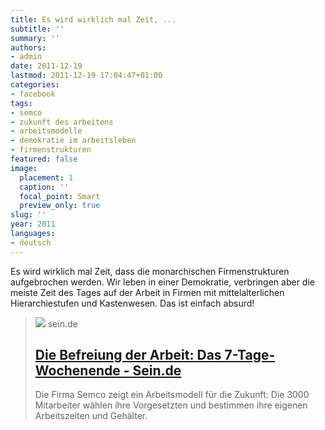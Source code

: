 ```yaml
---
title: Es wird wirklich mal Zeit, ...
subtitle: ''
summary: ''
authors:
- admin
date: 2011-12-19
lastmod: 2011-12-19 17:04:47+01:00
categories:
- facebook
tags:
- semco
- zukunft des arbeitens
- arbeitsmodelle
- demokratie im arbeitsleben
- firmenstrukturen
featured: false
image:
  placement: 1
  caption: ''
  focal_point: Smart
  preview_only: true
slug: ''
year: 2011
languages:
- deutsch
---
```


Es wird wirklich mal Zeit, dass die monarchischen Firmenstrukturen aufgebrochen werden. Wir leben in einer Demokratie, verbringen aber die meiste Zeit des Tages auf der Arbeit in Firmen mit mittelalterlichen Hierarchiestufen und Kastenwesen. Das ist einfach absurd! 
> [![](https://www.sein.de/wp-content/uploads/bilder/ricardo_semler.jpg)](http://www.sein.de/gesellschaft/neue-wirtschaft/2010/die-befreiung-der-arbeit-das-7-tage-wochenende.html)
> sein.de
> ## [Die Befreiung der Arbeit: Das 7-Tage-Wochenende - Sein.de](http://www.sein.de/gesellschaft/neue-wirtschaft/2010/die-befreiung-der-arbeit-das-7-tage-wochenende.html)
>
>Die Firma Semco zeigt ein Arbeitsmodell für die Zukunft: Die 3000 Mitarbeiter wählen ihre Vorgesetzten und bestimmen ihre eigenen Arbeitszeiten und Gehälter.